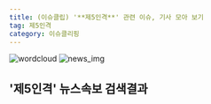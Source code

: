 ```yaml
---
title: (이슈클립) '**제5인격**' 관련 이슈, 기사 모아 보기
tag: 제5인격
category: 이슈클리핑
---
```

![wordcloud](https://s3.ap-northeast-2.amazonaws.com/lyrics101-wordcloud/2018-09-20-1537434548.png)
![news_img](https://user-images.githubusercontent.com/42597476/44507050-1206f400-a6e4-11e8-8d98-7ffbfebb353f.png)
## **'**제5인격**'** 뉴스속보 검색결과


